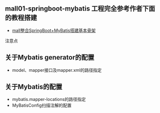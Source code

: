 ## mall01-springboot-mybatis 工程完全参考作者下面的教程搭建
+ [mall整合SpringBoot+MyBatis搭建基本骨架](https://juejin.im/post/5cf7c4a7e51d4577790c1c50)

注意点
## 关于Mybatis generator的配置
+ model、mapper接口及mapper.xml的路径指定

## 关于Mybatis的配置
+ mybatis.mapper-locations的路径指定
+ MyBatisConfig扫描注解的配置


